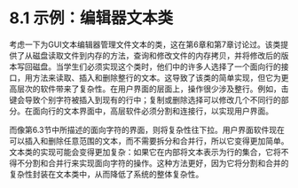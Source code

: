 # 8.1 示例：编辑器文本类

考虑一下为GUI文本编辑器管理文件文本的类，这在第6章和第7章讨论过。该类提供了从磁盘读取文件到内存的方法，查询和修改文件的内存拷贝，并将修改后的版本写回磁盘。当学生们必须实现这个类时，他们中的许多人选择了一个面向行的接口，用方法来读取、插入和删除整行的文本。这导致了该类的简单实现，但它为更高层次的软件带来了复杂性。在用户界面的层面上，操作很少涉及整行。例如，击键会导致个别字符被插入到现有的行中；复制或删除选择可以修改几个不同行的部分。在面向行的文本界面中，高层软件必须分割和连接行，以实现用户界面。

而像第6.3节中所描述的面向字符的界面，则将复杂性往下拉。用户界面软件现在可以插入和删除任意范围的文本，而不需要拆分和合并行，所以它变得更加简单。文本类的实现可能会变得更加复杂：如果它在内部将文本表示为行的集合，它将不得不分割和合并行来实现面向字符的操作。这种方法更好，因为它将分割和合并的复杂性封装在文本类中，从而降低了系统的整体复杂性。
